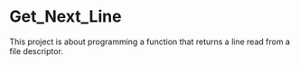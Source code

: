 # Get_Next_Line
This project is about programming a function that returns a line
read from a file descriptor.
